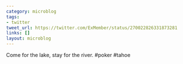 ```yaml
---
category: microblog
tags:
- twitter
tweet_url: https://twitter.com/ExMember/status/270022826331873281
links: []
layout: microblog
---
```

Come for the lake, stay for the river. #poker #tahoe
